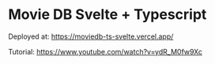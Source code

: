 # Movie DB Svelte + Typescript

Deployed at: https://moviedb-ts-svelte.vercel.app/ 

Tutorial: https://www.youtube.com/watch?v=ydR_M0fw9Xc
